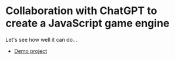 # Collaboration with ChatGPT to create a JavaScript game engine

Let's see how well it can do…

* [Demo project](https://benwheatley.github.io/JS-game-engine/JS%20game%20engine/skeleton.html)
